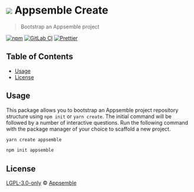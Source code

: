 # ![](https://gitlab.com/appsemble/appsemble/-/raw/0.23.0/config/assets/logo.svg) Appsemble Create

> Bootstrap an Appsemble project

[![npm](https://img.shields.io/npm/v/create-appsemble)](https://www.npmjs.com/package/create-appsemble)
[![GitLab CI](https://gitlab.com/appsemble/appsemble/badges/0.23.0/pipeline.svg)](https://gitlab.com/appsemble/appsemble/-/releases/0.23.0)
[![Prettier](https://img.shields.io/badge/code_style-prettier-ff69b4.svg)](https://prettier.io)

## Table of Contents

- [Usage](#usage)
- [License](#license)

## Usage

This package allows you to bootstrap an Appsemble project repository structure using `npm init` or
`yarn create`. The initial command will be followed by a number of interactive questions. Run the
following command with the package manager of your choice to scaffold a new project.

```sh
yarn create appsemble
```

```sh
npm init appsemble
```

## License

[LGPL-3.0-only](https://gitlab.com/appsemble/appsemble/-/blob/0.23.0/LICENSE.md) ©
[Appsemble](https://appsemble.com)
